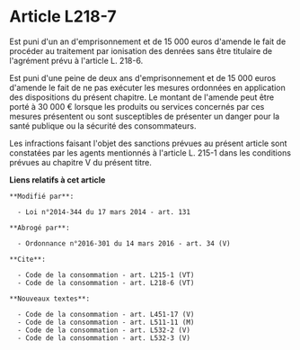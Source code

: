 # Article L218-7

Est puni d'un an d'emprisonnement et de 15 000 euros d'amende le fait de procéder au traitement par ionisation des denrées
sans être titulaire de l'agrément prévu à l'article L. 218-6. 

Est puni d'une peine de deux ans d'emprisonnement et de 15 000 euros d'amende le fait de ne pas exécuter les mesures
ordonnées en application des dispositions du présent chapitre. Le montant de l'amende peut être porté à 30 000 € lorsque les
produits ou services concernés par ces mesures présentent ou sont susceptibles de présenter un danger pour la santé publique
ou la sécurité des consommateurs.

Les infractions faisant l'objet des sanctions prévues au présent article sont constatées par les agents mentionnés à
l'article L. 215-1 dans les conditions prévues au chapitre V du présent titre.

**Liens relatifs à cet article**

	**Modifié par**:

	  - Loi n°2014-344 du 17 mars 2014 - art. 131

	**Abrogé par**:

	  - Ordonnance n°2016-301 du 14 mars 2016 - art. 34 (V)

	**Cite**:

	  - Code de la consommation - art. L215-1 (VT)
	  - Code de la consommation - art. L218-6 (VT)

	**Nouveaux textes**:

	  - Code de la consommation - art. L451-17 (V)
	  - Code de la consommation - art. L511-11 (M)
	  - Code de la consommation - art. L532-2 (V)
	  - Code de la consommation - art. L532-3 (V)
